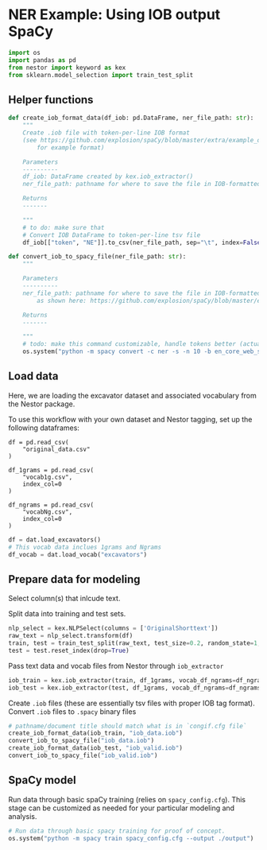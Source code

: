 # NER Example: Using IOB output SpaCy


```python
import os
import pandas as pd
from nestor import keyword as kex
from sklearn.model_selection import train_test_split
```

## Helper functions


```python
def create_iob_format_data(df_iob: pd.DataFrame, ner_file_path: str):
    """
    Create .iob file with token-per-line IOB format
    (see https://github.com/explosion/spaCy/blob/master/extra/example_data/ner_example_data/ner-token-per-line.iob
        for example format)

    Parameters
    ----------
    df_iob: DataFrame created by kex.iob_extractor()
    ner_file_path: pathname for where to save the file in IOB-formatted output, use ".iob" extension

    Returns
    -------

    """
    # to do: make sure that
    # Convert IOB DataFrame to token-per-line tsv file
    df_iob[["token", "NE"]].to_csv(ner_file_path, sep="\t", index=False, header=False)
```


```python
def convert_iob_to_spacy_file(ner_file_path: str):
    """

    Parameters
    ----------
    ner_file_path: pathname for where to save the file in IOB-formatted output, use ".iob" extension, must be in format
        as shown here: https://github.com/explosion/spaCy/blob/master/extra/example_data/ner_example_data/ner-token-per-line.iob

    Returns
    -------

    """
    # todo: make this command customizable, handle tokens better (actually need to group by MWO)
    os.system("python -m spacy convert -c ner -s -n 10 -b en_core_web_sm " + ner_file_path + " .")
```

## Load data

Here, we are loading the excavator dataset and associated vocabulary from the Nestor package. 

To use this workflow with your own dataset and Nestor tagging, set up the following dataframes:
    
```
df = pd.read_csv(
    "original_data.csv"
)

df_1grams = pd.read_csv(
    "vocab1g.csv",
    index_col=0
)

df_ngrams = pd.read_csv(
    "vocabNg.csv",
    index_col=0
)
```


```python
df = dat.load_excavators()
# This vocab data inclues 1grams and Ngrams
df_vocab = dat.load_vocab("excavators")
```

## Prepare data for modeling

Select column(s) that inlcude text.

Split data into training and test sets.


```python
nlp_select = kex.NLPSelect(columns = ['OriginalShorttext'])
raw_text = nlp_select.transform(df)   
train, test = train_test_split(raw_text, test_size=0.2, random_state=1, shuffle=False)
test = test.reset_index(drop=True)
```

Pass text data and vocab files from Nestor through `iob_extractor`


```python
iob_train = kex.iob_extractor(train, df_1grams, vocab_df_ngrams=df_ngrams)
iob_test = kex.iob_extractor(test, df_1grams, vocab_df_ngrams=df_ngrams)
```

Create `.iob` files (these are essentially tsv files with proper IOB tag format). Convert `.iob` files to `.spacy` binary files


```python
# pathname/document title should match what is in `congif.cfg file`
create_iob_format_data(iob_train, "iob_data.iob")
convert_iob_to_spacy_file("iob_data.iob")
create_iob_format_data(iob_test, "iob_valid.iob")
convert_iob_to_spacy_file("iob_valid.iob")
```

## SpaCy model

Run data through basic spaCy training (relies on `spacy_config.cfg`). This stage can be customized as needed for your particular modeling and analysis.


```python
# Run data through basic spacy training for proof of concept.
os.system("python -m spacy train spacy_config.cfg --output ./output")
```
